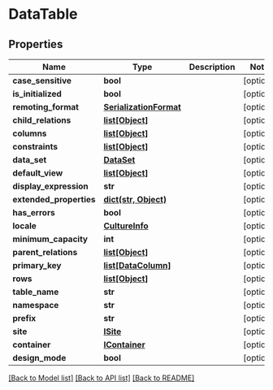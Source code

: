 # DataTable

## Properties
Name | Type | Description | Notes
------------ | ------------- | ------------- | -------------
**case_sensitive** | **bool** |  | [optional] 
**is_initialized** | **bool** |  | [optional] 
**remoting_format** | [**SerializationFormat**](SerializationFormat.md) |  | [optional] 
**child_relations** | [**list[Object]**](Object.md) |  | [optional] 
**columns** | [**list[Object]**](Object.md) |  | [optional] 
**constraints** | [**list[Object]**](Object.md) |  | [optional] 
**data_set** | [**DataSet**](DataSet.md) |  | [optional] 
**default_view** | [**list[Object]**](Object.md) |  | [optional] 
**display_expression** | **str** |  | [optional] 
**extended_properties** | [**dict(str, Object)**](Object.md) |  | [optional] 
**has_errors** | **bool** |  | [optional] 
**locale** | [**CultureInfo**](CultureInfo.md) |  | [optional] 
**minimum_capacity** | **int** |  | [optional] 
**parent_relations** | [**list[Object]**](Object.md) |  | [optional] 
**primary_key** | [**list[DataColumn]**](DataColumn.md) |  | [optional] 
**rows** | [**list[Object]**](Object.md) |  | [optional] 
**table_name** | **str** |  | [optional] 
**namespace** | **str** |  | [optional] 
**prefix** | **str** |  | [optional] 
**site** | [**ISite**](ISite.md) |  | [optional] 
**container** | [**IContainer**](IContainer.md) |  | [optional] 
**design_mode** | **bool** |  | [optional] 

[[Back to Model list]](../README.md#documentation-for-models) [[Back to API list]](../README.md#documentation-for-api-endpoints) [[Back to README]](../README.md)

